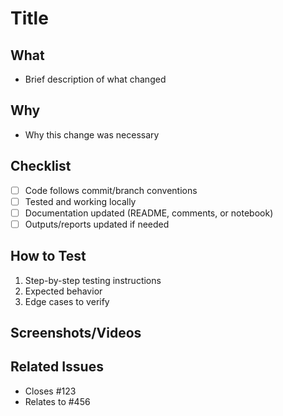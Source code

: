 # Title
<!-- Short descriptive title of your PR -->


## What
- Brief description of what changed

## Why
- Why this change was necessary

## Checklist
- [ ] Code follows commit/branch conventions
- [ ] Tested and working locally
- [ ] Documentation updated (README, comments, or notebook)
- [ ] Outputs/reports updated if needed

## How to Test
1. Step-by-step testing instructions
2. Expected behavior
3. Edge cases to verify

## Screenshots/Videos
<!-- For UI changes, add visual proof if applicable -->

## Related Issues
- Closes #123
- Relates to #456
